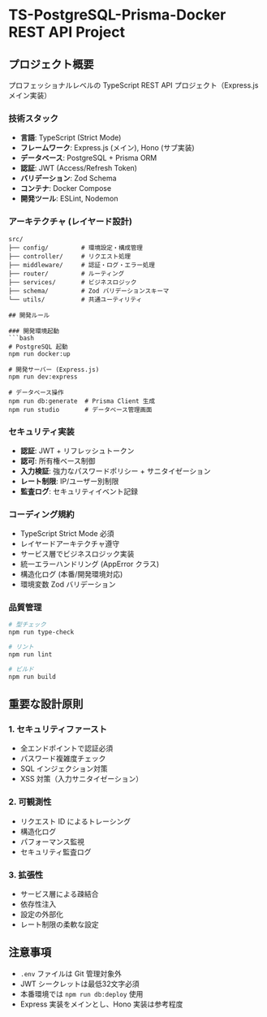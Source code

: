 # TS-PostgreSQL-Prisma-Docker REST API Project

## プロジェクト概要
プロフェッショナルレベルの TypeScript REST API プロジェクト（Express.js メイン実装）

### 技術スタック
- **言語**: TypeScript (Strict Mode)
- **フレームワーク**: Express.js (メイン), Hono (サブ実装)
- **データベース**: PostgreSQL + Prisma ORM
- **認証**: JWT (Access/Refresh Token)
- **バリデーション**: Zod Schema
- **コンテナ**: Docker Compose
- **開発ツール**: ESLint, Nodemon

### アーキテクチャ (レイヤード設計)
```
src/
├── config/         # 環境設定・構成管理
├── controller/     # リクエスト処理
├── middleware/     # 認証・ログ・エラー処理
├── router/         # ルーティング
├── services/       # ビジネスロジック
├── schema/         # Zod バリデーションスキーマ
└── utils/          # 共通ユーティリティ

## 開発ルール

### 開発環境起動
```bash
# PostgreSQL 起動
npm run docker:up

# 開発サーバー (Express.js)
npm run dev:express

# データベース操作
npm run db:generate  # Prisma Client 生成
npm run studio       # データベース管理画面
```

### セキュリティ実装
- **認証**: JWT + リフレッシュトークン
- **認可**: 所有権ベース制御
- **入力検証**: 強力なパスワードポリシー + サニタイゼーション
- **レート制限**: IP/ユーザー別制限
- **監査ログ**: セキュリティイベント記録

### コーディング規約
- TypeScript Strict Mode 必須
- レイヤードアーキテクチャ遵守
- サービス層でビジネスロジック実装
- 統一エラーハンドリング (AppError クラス)
- 構造化ログ (本番/開発環境対応)
- 環境変数 Zod バリデーション

### 品質管理
```bash
# 型チェック
npm run type-check

# リント
npm run lint

# ビルド
npm run build
```

## 重要な設計原則

### 1. セキュリティファースト
- 全エンドポイントで認証必須
- パスワード複雑度チェック
- SQL インジェクション対策
- XSS 対策（入力サニタイゼーション）

### 2. 可観測性
- リクエスト ID によるトレーシング
- 構造化ログ
- パフォーマンス監視
- セキュリティ監査ログ

### 3. 拡張性
- サービス層による疎結合
- 依存性注入
- 設定の外部化
- レート制限の柔軟な設定

## 注意事項
- `.env` ファイルは Git 管理対象外
- JWT シークレットは最低32文字必須
- 本番環境では `npm run db:deploy` 使用
- Express 実装をメインとし、Hono 実装は参考程度